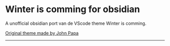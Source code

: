 # Winter is comming for obsidian
A unofficial obsidian port van de VScode theme Winter is comming.

[Original theme made by John Papa]

---

[Original theme made by John Papa]: https://github.com/johnpapa/vscode-winteriscoming
